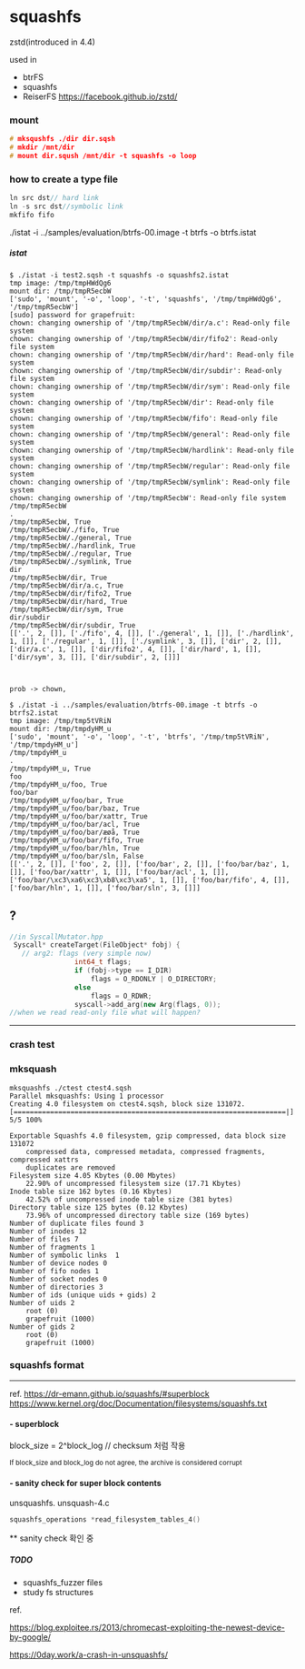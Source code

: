 # squashfs


zstd(introduced in 4.4)

used in
 - btrFS
 - squashfs
 - ReiserFS
 https://facebook.github.io/zstd/



 ### mount
```cpp
# mksqushfs ./dir dir.sqsh
# mkdir /mnt/dir
# mount dir.sqush /mnt/dir -t squashfs -o loop

```

### how to create a type file
```cpp
ln src dst// hard link
ln -s src dst//symbolic link
mkfifo fifo

```
./istat -i ../samples/evaluation/btrfs-00.image -t btrfs -o btrfs.istat

##### istat
```
$ ./istat -i test2.sqsh -t squashfs -o squashfs2.istat
tmp image: /tmp/tmpHWdQg6
mount dir: /tmp/tmpR5ecbW
['sudo', 'mount', '-o', 'loop', '-t', 'squashfs', '/tmp/tmpHWdQg6', '/tmp/tmpR5ecbW']
[sudo] password for grapefruit:
chown: changing ownership of '/tmp/tmpR5ecbW/dir/a.c': Read-only file system
chown: changing ownership of '/tmp/tmpR5ecbW/dir/fifo2': Read-only file system
chown: changing ownership of '/tmp/tmpR5ecbW/dir/hard': Read-only file system
chown: changing ownership of '/tmp/tmpR5ecbW/dir/subdir': Read-only file system
chown: changing ownership of '/tmp/tmpR5ecbW/dir/sym': Read-only file system
chown: changing ownership of '/tmp/tmpR5ecbW/dir': Read-only file system
chown: changing ownership of '/tmp/tmpR5ecbW/fifo': Read-only file system
chown: changing ownership of '/tmp/tmpR5ecbW/general': Read-only file system
chown: changing ownership of '/tmp/tmpR5ecbW/hardlink': Read-only file system
chown: changing ownership of '/tmp/tmpR5ecbW/regular': Read-only file system
chown: changing ownership of '/tmp/tmpR5ecbW/symlink': Read-only file system
chown: changing ownership of '/tmp/tmpR5ecbW': Read-only file system
/tmp/tmpR5ecbW
.
/tmp/tmpR5ecbW, True
/tmp/tmpR5ecbW/./fifo, True
/tmp/tmpR5ecbW/./general, True
/tmp/tmpR5ecbW/./hardlink, True
/tmp/tmpR5ecbW/./regular, True
/tmp/tmpR5ecbW/./symlink, True
dir
/tmp/tmpR5ecbW/dir, True
/tmp/tmpR5ecbW/dir/a.c, True
/tmp/tmpR5ecbW/dir/fifo2, True
/tmp/tmpR5ecbW/dir/hard, True
/tmp/tmpR5ecbW/dir/sym, True
dir/subdir
/tmp/tmpR5ecbW/dir/subdir, True
[['.', 2, []], ['./fifo', 4, []], ['./general', 1, []], ['./hardlink', 1, []], ['./regular', 1, []], ['./symlink', 3, []], ['dir', 2, []], ['dir/a.c', 1, []], ['dir/fifo2', 4, []], ['dir/hard', 1, []], ['dir/sym', 3, []], ['dir/subdir', 2, []]]



prob -> chown,
```

```
$ ./istat -i ../samples/evaluation/btrfs-00.image -t btrfs -o btrfs2.istat
tmp image: /tmp/tmp5tVRiN
mount dir: /tmp/tmpdyHM_u
['sudo', 'mount', '-o', 'loop', '-t', 'btrfs', '/tmp/tmp5tVRiN', '/tmp/tmpdyHM_u']
/tmp/tmpdyHM_u
.
/tmp/tmpdyHM_u, True
foo
/tmp/tmpdyHM_u/foo, True
foo/bar
/tmp/tmpdyHM_u/foo/bar, True
/tmp/tmpdyHM_u/foo/bar/baz, True
/tmp/tmpdyHM_u/foo/bar/xattr, True
/tmp/tmpdyHM_u/foo/bar/acl, True
/tmp/tmpdyHM_u/foo/bar/æøå, True
/tmp/tmpdyHM_u/foo/bar/fifo, True
/tmp/tmpdyHM_u/foo/bar/hln, True
/tmp/tmpdyHM_u/foo/bar/sln, False
[['.', 2, []], ['foo', 2, []], ['foo/bar', 2, []], ['foo/bar/baz', 1, []], ['foo/bar/xattr', 1, []], ['foo/bar/acl', 1, []], ['foo/bar/\xc3\xa6\xc3\xb8\xc3\xa5', 1, []], ['foo/bar/fifo', 4, []], ['foo/bar/hln', 1, []], ['foo/bar/sln', 3, []]]

```


## ?
```cpp
//in SyscallMutator.hpp
 Syscall* createTarget(FileObject* fobj) {
   // arg2: flags (very simple now)
                int64_t flags;
                if (fobj->type == I_DIR)
                    flags = O_RDONLY | O_DIRECTORY;
                else
                    flags = O_RDWR;
                syscall->add_arg(new Arg(flags, 0));
//when we read read-only file what will happen?
```

----------------------------------------

### crash test

### mksquash
```
mksquashfs ./ctest ctest4.sqsh
Parallel mksquashfs: Using 1 processor
Creating 4.0 filesystem on ctest4.sqsh, block size 131072.
[===================================================================|] 5/5 100%

Exportable Squashfs 4.0 filesystem, gzip compressed, data block size 131072
	compressed data, compressed metadata, compressed fragments, compressed xattrs
	duplicates are removed
Filesystem size 4.05 Kbytes (0.00 Mbytes)
	22.90% of uncompressed filesystem size (17.71 Kbytes)
Inode table size 162 bytes (0.16 Kbytes)
	42.52% of uncompressed inode table size (381 bytes)
Directory table size 125 bytes (0.12 Kbytes)
	73.96% of uncompressed directory table size (169 bytes)
Number of duplicate files found 3
Number of inodes 12
Number of files 7
Number of fragments 1
Number of symbolic links  1
Number of device nodes 0
Number of fifo nodes 1
Number of socket nodes 0
Number of directories 3
Number of ids (unique uids + gids) 2
Number of uids 2
	root (0)
	grapefruit (1000)
Number of gids 2
	root (0)
	grapefruit (1000)
```

### squashfs format
----------------------
ref. https://dr-emann.github.io/squashfs/#superblock
https://www.kernel.org/doc/Documentation/filesystems/squashfs.txt

#### - superblock

block_size = 2^block_log // checksum 처럼 작용

<sup>If block_size and block_log do not agree, the archive is considered corrupt</sup>

#### - sanity check for super block contents
unsquashfs. unsquash-4.c
```cpp
squashfs_operations *read_filesystem_tables_4()
```

** sanity check 확인 중




##### TODO
- squashfs_fuzzer files
- study fs structures




ref.

https://blog.exploitee.rs/2013/chromecast-exploiting-the-newest-device-by-google/

https://0day.work/a-crash-in-unsquashfs/
